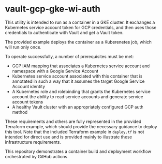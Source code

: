 # vault-gcp-gke-wi-auth

This utility is intended to run as a container in a GKE cluster. It
exchanges a Kubernetes service account token for GCP credentials, and then uses
those credentials to authenticate with Vault and get a Vault token.

The provided example deploys the container as a Kuberenetes job, which will run
only once.

To operate successfully, a number of prerequisites must be met:
- GCP IAM mapping that associates a Kubernetes service account and namespace
with a Google Service Account
- Kubernetes service account associated with this container that is annotated in
such a way that it assumes the target Google Service Account identity
- A Kubernetes role and rolebinding that grants the Kubernetes service account
the ability to read service accounts and generate service account tokens
- A healthy Vault cluster with an appropriately configured GCP auth method

These requirements and others are fully represented in the provided Terraform
example, which should provide the necessary guidance to deploy this tool. Note
that the included Terraform example in `deploy.tf` is not intended for direct
use and is provided mainly to illustrate these infrastructure requirements.

This repository demonstrates a container build and deployment workflow
orchestrated by GitHub actions.